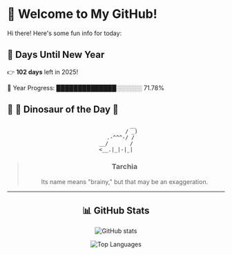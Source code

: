 # 🦖 Welcome to My GitHub!

Hi there! Here's some fun info for today:

## 📅 Days Until New Year
👉 **102 days** left in 2025!

📅 Year Progress: ██████████████░░░░░░ 71.78%

## 🌟 🦕 Dinosaur of the Day 🌟

<div align="center">

```text
           __
          / _)
   .-^^^-/ /
__/       /
<__.|_|-|_|
```

> ### **Tarchia**
> Its name means "brainy," but that may be an exaggeration.

---

## 📊 GitHub Stats
![GitHub stats](https://github-readme-stats.vercel.app/api?username=MAadinP&show_icons=true&theme=tokyonight)

![Top Languages](https://github-readme-stats.vercel.app/api/top-langs/?username=MAadinP&layout=compact&theme=tokyonight&cache_seconds=1)


</div>